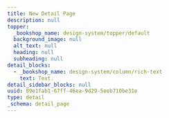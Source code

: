 ```yaml
---
title: New Detail Page
description: null
topper:
  _bookshop_name: design-system/topper/default
  background_image: null
  alt_text: null
  heading: null
  subheading: null
detail_blocks:
  - _bookshop_name: design-system/column/rich-text
    text: Text.
detail_sidebar_blocks: null
uuid: 89e1fab1-67ff-46ea-9d29-5eeb710be31e
type: detail
_schema: detail_page
---
```

